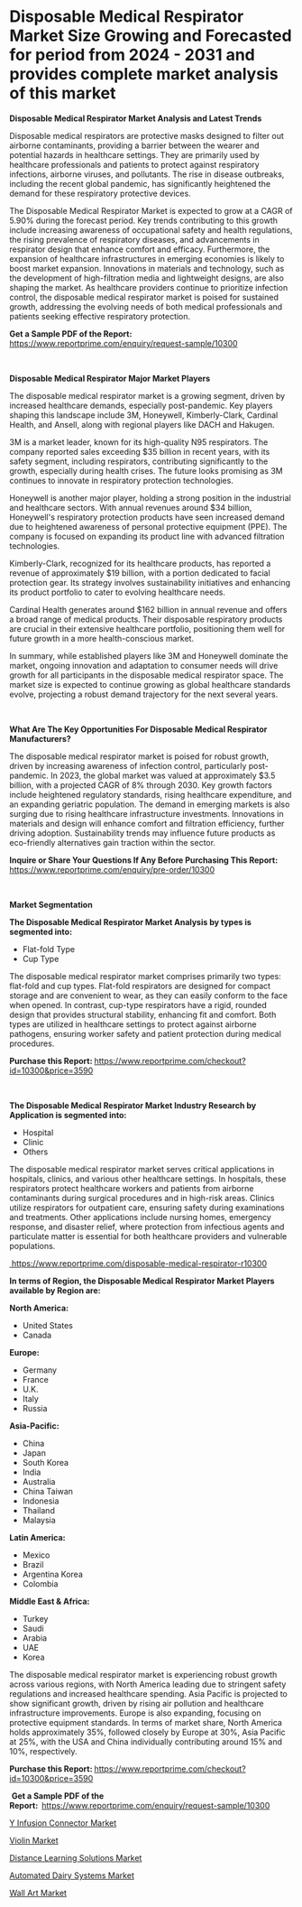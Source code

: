 <p><h1>Disposable Medical Respirator Market Size Growing and Forecasted for period from 2024 - 2031 and provides complete market analysis of this market</h1></p><p><strong>Disposable Medical Respirator Market Analysis and Latest Trends</strong></p>
<p><p>Disposable medical respirators are protective masks designed to filter out airborne contaminants, providing a barrier between the wearer and potential hazards in healthcare settings. They are primarily used by healthcare professionals and patients to protect against respiratory infections, airborne viruses, and pollutants. The rise in disease outbreaks, including the recent global pandemic, has significantly heightened the demand for these respiratory protective devices.</p><p>The Disposable Medical Respirator Market is expected to grow at a CAGR of 5.90% during the forecast period. Key trends contributing to this growth include increasing awareness of occupational safety and health regulations, the rising prevalence of respiratory diseases, and advancements in respirator design that enhance comfort and efficacy. Furthermore, the expansion of healthcare infrastructures in emerging economies is likely to boost market expansion. Innovations in materials and technology, such as the development of high-filtration media and lightweight designs, are also shaping the market. As healthcare providers continue to prioritize infection control, the disposable medical respirator market is poised for sustained growth, addressing the evolving needs of both medical professionals and patients seeking effective respiratory protection.</p></p>
<p><strong>Get a Sample PDF of the Report:&nbsp;</strong> <a href="https://www.reportprime.com/enquiry/request-sample/10300?utm_campaign=102&utm_medium=2&utm_source=Github&utm_content=ia&utm_term=16112024&utm_id=disposable-medical-respirator">https://www.reportprime.com/enquiry/request-sample/10300</a></p>
<p>&nbsp;</p>
<p><strong>Disposable Medical Respirator Major Market Players</strong></p>
<p><p>The disposable medical respirator market is a growing segment, driven by increased healthcare demands, especially post-pandemic. Key players shaping this landscape include 3M, Honeywell, Kimberly-Clark, Cardinal Health, and Ansell, along with regional players like DACH and Hakugen.</p><p>3M is a market leader, known for its high-quality N95 respirators. The company reported sales exceeding $35 billion in recent years, with its safety segment, including respirators, contributing significantly to the growth, especially during health crises. The future looks promising as 3M continues to innovate in respiratory protection technologies.</p><p>Honeywell is another major player, holding a strong position in the industrial and healthcare sectors. With annual revenues around $34 billion, Honeywell's respiratory protection products have seen increased demand due to heightened awareness of personal protective equipment (PPE). The company is focused on expanding its product line with advanced filtration technologies.</p><p>Kimberly-Clark, recognized for its healthcare products, has reported a revenue of approximately $19 billion, with a portion dedicated to facial protection gear. Its strategy involves sustainability initiatives and enhancing its product portfolio to cater to evolving healthcare needs. </p><p>Cardinal Health generates around $162 billion in annual revenue and offers a broad range of medical products. Their disposable respiratory products are crucial in their extensive healthcare portfolio, positioning them well for future growth in a more health-conscious market.</p><p>In summary, while established players like 3M and Honeywell dominate the market, ongoing innovation and adaptation to consumer needs will drive growth for all participants in the disposable medical respirator space. The market size is expected to continue growing as global healthcare standards evolve, projecting a robust demand trajectory for the next several years.</p></p>
<p>&nbsp;</p>
<p><strong>What Are The Key Opportunities For Disposable Medical Respirator Manufacturers?</strong></p>
<p><p>The disposable medical respirator market is poised for robust growth, driven by increasing awareness of infection control, particularly post-pandemic. In 2023, the global market was valued at approximately $3.5 billion, with a projected CAGR of 8% through 2030. Key growth factors include heightened regulatory standards, rising healthcare expenditure, and an expanding geriatric population. The demand in emerging markets is also surging due to rising healthcare infrastructure investments. Innovations in materials and design will enhance comfort and filtration efficiency, further driving adoption. Sustainability trends may influence future products as eco-friendly alternatives gain traction within the sector.</p></p>
<p><strong>Inquire or Share Your Questions If Any Before Purchasing This Report:</strong> <a href="https://www.reportprime.com/enquiry/pre-order/10300?utm_campaign=102&utm_medium=2&utm_source=Github&utm_content=ia&utm_term=16112024&utm_id=disposable-medical-respirator">https://www.reportprime.com/enquiry/pre-order/10300</a></p>
<p>&nbsp;</p>
<p><strong>Market Segmentation</strong></p>
<p><strong>The Disposable Medical Respirator Market Analysis by types is segmented into:</strong></p>
<p><ul><li>Flat-fold Type</li><li>Cup Type</li></ul></p>
<p><p>The disposable medical respirator market comprises primarily two types: flat-fold and cup types. Flat-fold respirators are designed for compact storage and are convenient to wear, as they can easily conform to the face when opened. In contrast, cup-type respirators have a rigid, rounded design that provides structural stability, enhancing fit and comfort. Both types are utilized in healthcare settings to protect against airborne pathogens, ensuring worker safety and patient protection during medical procedures.</p></p>
<p><strong>Purchase this Report:&nbsp;</strong><a href="https://www.reportprime.com/checkout?id=10300&price=3590&utm_campaign=102&utm_medium=2&utm_source=Github&utm_content=ia&utm_term=16112024&utm_id=disposable-medical-respirator">https://www.reportprime.com/checkout?id=10300&price=3590</a></p>
<p>&nbsp;</p>
<p><strong>The Disposable Medical Respirator Market Industry Research by Application is segmented into:</strong></p>
<p><ul><li>Hospital</li><li>Clinic</li><li>Others</li></ul></p>
<p><p>The disposable medical respirator market serves critical applications in hospitals, clinics, and various other healthcare settings. In hospitals, these respirators protect healthcare workers and patients from airborne contaminants during surgical procedures and in high-risk areas. Clinics utilize respirators for outpatient care, ensuring safety during examinations and treatments. Other applications include nursing homes, emergency response, and disaster relief, where protection from infectious agents and particulate matter is essential for both healthcare providers and vulnerable populations.</p></p>
<p><a href="https://www.reportprime.com/disposable-medical-respirator-r10300?utm_campaign=102&utm_medium=2&utm_source=Github&utm_content=ia&utm_term=16112024&utm_id=disposable-medical-respirator">&nbsp;https://www.reportprime.com/disposable-medical-respirator-r10300</a></p>
<p><strong>In terms of Region, the Disposable Medical Respirator Market Players available by Region are:</strong></p>
<p>
    <p> <strong> North America: </strong>
        <ul>
            <li>United States</li>
            <li>Canada</li>
        </ul>
        </p> 
    <p> <strong> Europe: </strong>
        <ul>
            <li>Germany</li>
            <li>France</li>
            <li>U.K.</li>
            <li>Italy</li>
            <li>Russia</li>
        </ul>
        </p> 
    <p> <strong> Asia-Pacific: </strong>
        <ul>
            <li>China</li>
            <li>Japan</li>
            <li>South Korea</li>
            <li>India</li>
            <li>Australia</li>
            <li>China Taiwan</li>
            <li>Indonesia</li>
            <li>Thailand</li>
            <li>Malaysia</li>
        </ul>
        </p> 
    <p> <strong> Latin America: </strong>
        <ul>
            <li>Mexico</li>
            <li>Brazil</li>
            <li>Argentina Korea</li>
            <li>Colombia</li>
        </ul>
        </p> 
    <p> <strong> Middle East & Africa: </strong>
        <ul>
            <li>Turkey</li>
            <li>Saudi</li>
            <li>Arabia</li>
            <li>UAE</li>
            <li>Korea</li>
        </ul>
    </p>
    </p>
<p><p>The disposable medical respirator market is experiencing robust growth across various regions, with North America leading due to stringent safety regulations and increased healthcare spending. Asia Pacific is projected to show significant growth, driven by rising air pollution and healthcare infrastructure improvements. Europe is also expanding, focusing on protective equipment standards. In terms of market share, North America holds approximately 35%, followed closely by Europe at 30%, Asia Pacific at 25%, with the USA and China individually contributing around 15% and 10%, respectively.</p></p>
<p><strong>Purchase this Report: </strong><a href="https://www.reportprime.com/checkout?id=10300&price=3590&utm_campaign=102&utm_medium=2&utm_source=Github&utm_content=ia&utm_term=16112024&utm_id=disposable-medical-respirator">https://www.reportprime.com/checkout?id=10300&price=3590</a></p>
<p>&nbsp;<strong>Get a Sample PDF of the Report:&nbsp;&nbsp;</strong><a href="https://www.reportprime.com/enquiry/request-sample/10300?utm_campaign=102&utm_medium=2&utm_source=Github&utm_content=ia&utm_term=16112024&utm_id=disposable-medical-respirator">https://www.reportprime.com/enquiry/request-sample/10300</a></p>
<p><strong></strong></p>
<p><p><a href="https://github.com/Rekhakhatun65/Market-Research-Report-List-1/blob/main/y-infusion-connector-market.md?utm_campaign=102&utm_medium=2&utm_source=Github&utm_content=ia&utm_term=16112024&utm_id=disposable-medical-respirator">Y Infusion Connector Market</a></p><p><a href="https://www.linkedin.com/pulse/violin-market-growth-segmentation-regional-analysis-gizmc?utm_campaign=102&utm_medium=2&utm_source=Github&utm_content=ia&utm_term=16112024&utm_id=disposable-medical-respirator">Violin Market</a></p><p><a href="https://issuu.com/reportprime-2/docs/distance-learning-solutions-market-_7ff40879497727?utm_campaign=102&utm_medium=2&utm_source=Github&utm_content=ia&utm_term=16112024&utm_id=disposable-medical-respirator">Distance Learning Solutions Market</a></p><p><a href="https://issuu.com/reportprime-2/docs/automated-dairy-systems-market-size_e669ae6136bb23?utm_campaign=102&utm_medium=2&utm_source=Github&utm_content=ia&utm_term=16112024&utm_id=disposable-medical-respirator">Automated Dairy Systems Market</a></p><p><a href="https://www.linkedin.com/pulse/wall-art-spectrum-usage-patterns-sector-evolution-2024-2031-wwzhc?utm_campaign=102&utm_medium=2&utm_source=Github&utm_content=ia&utm_term=16112024&utm_id=disposable-medical-respirator">Wall Art Market</a></p></p>